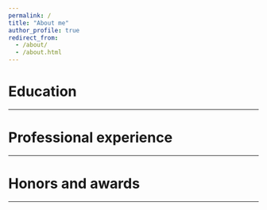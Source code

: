 ```yaml
---
permalink: /
title: "About me"
author_profile: true
redirect_from: 
  - /about/
  - /about.html
---
```



Education
======
------

Professional experience
======
------

Honors and awards
======
------